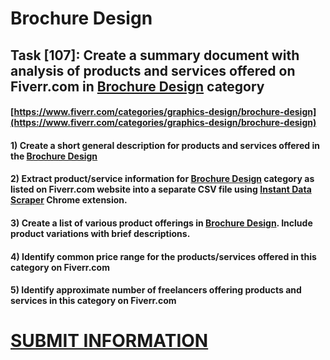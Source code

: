 # Brochure Design
## Task [107]: Create a summary document with analysis of products and services offered on Fiverr.com in [Brochure Design](https://www.fiverr.com/categories/graphics-design/brochure-design) category
#### [https://www.fiverr.com/categories/graphics-design/brochure-design](https://www.fiverr.com/categories/graphics-design/brochure-design)
#### 1) Create a short general description for products and services offered in the [Brochure Design](https://www.fiverr.com/categories/graphics-design/brochure-design)
#### 2) Extract product/service information for [Brochure Design](https://www.fiverr.com/categories/graphics-design/brochure-design) category as listed on Fiverr.com website into a separate CSV file using [Instant Data Scraper](https://chrome.google.com/webstore/detail/instant-data-scraper/ofaokhiedipichpaobibbnahnkdoiiah) Chrome extension.
#### 3) Create a list of various product offerings in [Brochure Design](https://www.fiverr.com/categories/graphics-design/brochure-design). Include product variations with brief descriptions.
#### 4) Identify common price range for the products/services offered in this category on Fiverr.com
#### 5) Identify approximate number of freelancers offering products and services in this category on Fiverr.com

# [SUBMIT INFORMATION](https://forms.office.com/r/8AEKjkLxKG)
